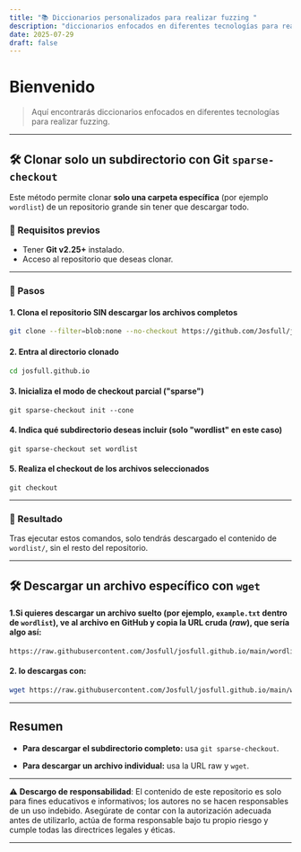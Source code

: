 ```yaml
---
title: "📚 Diccionarios personalizados para realizar fuzzing "
description: "diccionarios enfocados en diferentes tecnologías para realizar fuzzing."
date: 2025-07-29
draft: false
---
```


# Bienvenido

>Aquí encontrarás diccionarios enfocados en diferentes tecnologías para realizar fuzzing. 

---

## 🛠️ Clonar solo un subdirectorio con Git `sparse-checkout`

Este método permite clonar **solo una carpeta específica** (por ejemplo `wordlist`) de un repositorio grande sin tener que descargar todo.

### 🔧 Requisitos previos

- Tener **Git v2.25+** instalado.
- Acceso al repositorio que deseas clonar.

---

### 🚀 Pasos


#### 1. Clona el repositorio SIN descargar los archivos completos

```bash
git clone --filter=blob:none --no-checkout https://github.com/Josfull/josfull.github.io.git
```

#### 2. Entra al directorio clonado
```bash
cd josfull.github.io
```

#### 3. Inicializa el modo de checkout parcial ("sparse")
```
git sparse-checkout init --cone
```

#### 4. Indica qué subdirectorio deseas incluir (solo "wordlist" en este caso)
```
git sparse-checkout set wordlist
```
#### 5. Realiza el checkout de los archivos seleccionados
```
git checkout
```

---

### 📂 Resultado

Tras ejecutar estos comandos, solo tendrás descargado el contenido de `wordlist/`, sin el resto del repositorio.


---

## 🛠️ Descargar un archivo específico con `wget`

#### 1.Si quieres **descargar un archivo suelto** (por ejemplo, `example.txt` dentro de `wordlist`), ve al archivo en GitHub y copia la URL cruda (_raw_), que sería algo así:

```
https://raw.githubusercontent.com/Josfull/josfull.github.io/main/wordlist/example.txt
```

#### 2. lo descargas con:

```bash
wget https://raw.githubusercontent.com/Josfull/josfull.github.io/main/wordlist/example.txt
```

---

## Resumen

- **Para descargar el subdirectorio completo:** usa `git sparse-checkout`.
    
- **Para descargar un archivo individual:** usa la URL raw y `wget`.
    


---
⚠️ **Descargo de responsabilidad**: El contenido de este repositorio es solo para fines educativos e informativos; los autores no se hacen responsables de un uso indebido. Asegúrate de contar con la autorización adecuada antes de utilizarlo, actúa de forma responsable bajo tu propio riesgo y cumple todas las directrices legales y éticas.

---
